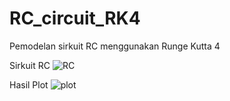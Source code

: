 # RC_circuit_RK4
Pemodelan sirkuit RC menggunakan Runge Kutta 4

Sirkuit RC
![RC](https://user-images.githubusercontent.com/16162415/72775248-2f752000-3c40-11ea-86aa-b1d3bfbadcf9.PNG)

Hasil Plot
![plot](https://user-images.githubusercontent.com/16162415/72775277-529fcf80-3c40-11ea-97c7-b3c9174f2722.png)
